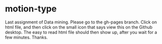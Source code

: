 # motion-type
Last assignment of Data mining.  Please go to the gh-pages branch.  Click on html file, and then click on the small 
icon that says view this on the Github desktop.  The easy to read html file should then show up, after you wait
for a few minutes.  Thanks.
